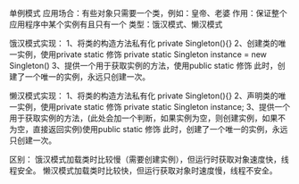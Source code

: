  单例模式
 应用场合：有些对象只需要一个类，例如：皇帝、老婆
 作用：保证整个应用程序中某个实例有且只有一个
 类型：饿汉模式、懒汉模式


饿汉模式实现： 
 1、将类的构造方法私有化 
 	private Singleton(){}
 2、创建类的唯一实例，使用private static 修饰
 	private static Singleton instance = new Singleton()
 3、提供一个用于获取实例的方法，使用public static 修饰
 此时，创建了一个唯一的实例，永远只创建一次。
 	
懒汉模式实现： 
 1、将类的构造方法私有化 
 	private Singleton(){}
 2、声明类的唯一实例，使用private static 修饰
 	private static Singleton instance;
 3、提供一个用于获取实例的方法，(此处会加一个判断，如果实例为空，则创建实例，如果不为空，直接返回实例)使用public static 修饰
 此时，创建了一个唯一的实例，永远只创建一次。
 


 区别： 饿汉模式加载类时比较慢（需要创建实例），但运行时获取对象速度快，线程安全。
 		懒汉模式加载类时比较快，但运行获取对象时速度慢，线程不安全。
